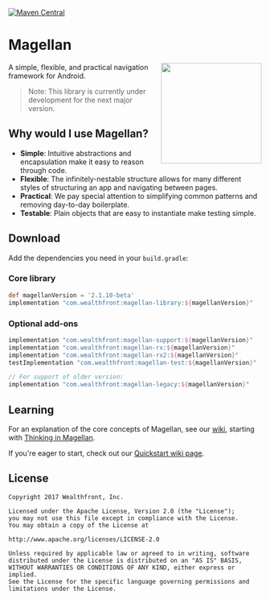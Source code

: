 [![Maven Central](https://maven-badges.herokuapp.com/maven-central/com.wealthfront/magellan-library/badge.svg)](https://maven-badges.herokuapp.com/maven-central/com.wealthfront/magellan-library)

# Magellan

<img src="assets/magellan_icon_web_hi_res_512.png" width="200" align="right" />

A simple, flexible, and practical navigation framework for Android.

> Note: This library is currently under development for the next major version.

## Why would I use Magellan?

- **Simple**: Intuitive abstractions and encapsulation make it easy to reason through code.
- **Flexible**: The infinitely-nestable structure allows for many different styles of structuring an app and navigating between pages.
- **Practical**: We pay special attention to simplifying common patterns and removing day-to-day boilerplate.
- **Testable**: Plain objects that are easy to instantiate make testing simple.
 
## Download

Add the dependencies you need in your `build.gradle`:

### Core library

```groovy
def magellanVersion = '2.1.10-beta'
implementation "com.wealthfront:magellan-library:${magellanVersion}"
```

### Optional add-ons

```groovy
implementation "com.wealthfront:magellan-support:${magellanVersion}"
implementation "com.wealthfront:magellan-rx:${magellanVersion}"
implementation "com.wealthfront:magellan-rx2:${magellanVersion}"
testImplementation "com.wealthfront:magellan-test:${magellanVersion}"

// For support of older version:
implementation "com.wealthfront:magellan-legacy:${magellanVersion}"
```

## Learning

For an explanation of the core concepts of Magellan, see our [wiki](https://github.com/wealthfront/magellan/wiki), starting with [Thinking in Magellan](https://github.com/wealthfront/magellan/wiki/Thinking-in-Magellan).

If you're eager to start, check out our [Quickstart wiki page](https://github.com/wealthfront/magellan/wiki/Quickstart).

## License

```
Copyright 2017 Wealthfront, Inc.

Licensed under the Apache License, Version 2.0 (the "License");
you may not use this file except in compliance with the License.
You may obtain a copy of the License at

http://www.apache.org/licenses/LICENSE-2.0

Unless required by applicable law or agreed to in writing, software
distributed under the License is distributed on an "AS IS" BASIS,
WITHOUT WARRANTIES OR CONDITIONS OF ANY KIND, either express or implied.
See the License for the specific language governing permissions and
limitations under the License.
```
